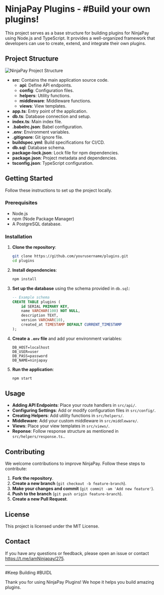 # NinjaPay Plugins - #Build your own plugins!

This project serves as a base structure for building plugins for NinjaPay using Node.js and TypeScript. It provides a well-organized framework that developers can use to create, extend, and integrate their own plugins.

## Project Structure

![NinjaPay Project Structure](https://github.com/geekk99/plugins/assets/98507149/8859d9ba-7ba4-4302-a9e1-4976eeef34df)


- **src**: Contains the main application source code.
  - **api**: Define API endpoints.
  - **config**: Configuration files.
  - **helpers**: Utility functions.
  - **middleware**: Middleware functions.
  - **views**: View templates.
- **app.ts**: Entry point of the application.
- **db.ts**: Database connection and setup.
- **index.ts**: Main index file.
- **.babelrc.json**: Babel configuration.
- **.env**: Environment variables.
- **.gitignore**: Git ignore file.
- **buildspec.yml**: Build specifications for CI/CD.
- **db.sql**: Database schema.
- **package-lock.json**: Lock file for npm dependencies.
- **package.json**: Project metadata and dependencies.
- **tsconfig.json**: TypeScript configuration.

## Getting Started

Follow these instructions to set up the project locally.

### Prerequisites

- Node.js
- npm (Node Package Manager)
- A PostgreSQL database.

### Installation

1. **Clone the repository**:
    ```sh
    git clone https://github.com/yourusername/plugins.git
    cd plugins
    ```

2. **Install dependencies**:
    ```sh
    npm install
    ```

3. **Set up the database** using the schema provided in `db.sql`:
    ```sql
    -- Example schema
    CREATE TABLE plugins (
        id SERIAL PRIMARY KEY,
        name VARCHAR(100) NOT NULL,
        description TEXT,
        version VARCHAR(10),
        created_at TIMESTAMP DEFAULT CURRENT_TIMESTAMP
    );
    ```

4. **Create a `.env` file** and add your environment variables:
    ```plaintext
    DB_HOST=localhost
    DB_USER=user
    DB_PASS=password
    DB_NAME=ninjapay
    ```

5. **Run the application**:
    ```sh
    npm start
    ```

## Usage

- **Adding API Endpoints**: Place your route handlers in `src/api/`.
- **Configuring Settings**: Add or modify configuration files in `src/config/`.
- **Creating Helpers**: Add utility functions in `src/helpers/`.
- **Middleware**: Add your custom middleware in `src/middleware/`.
- **Views**: Place your view templates in `src/views/`.
- **Reponse**: Follow response structure as mentioned in `src/helpers/response.ts`..

## Contributing

We welcome contributions to improve NinjaPay. Follow these steps to contribute:

1. **Fork the repository**.
2. **Create a new branch** (`git checkout -b feature-branch`).
3. **Make your changes and commit** (`git commit -am 'Add new feature'`).
4. **Push to the branch** (`git push origin feature-branch`).
5. **Create a new Pull Request**.

## License

This project is licensed under the MIT License.

## Contact

If you have any questions or feedback, please open an issue or contact https://t.me/iamNinjapay/275.

---

#Keep Building #BUIDL

Thank you for using NinjaPay Plugins! We hope it helps you build amazing plugins.



